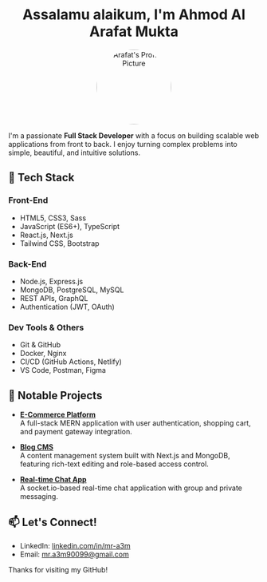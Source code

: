 <h1 align="center">Assalamu alaikum, I'm Ahmod Al Arafat Mukta</h1>

<p align="center">
  <img src="https://imgur.com/a/x7YLhSJ" width="150" alt="Arafat's Profile Picture" style="border-radius: 50%;" />
</p>

I'm a passionate **Full Stack Developer** with a focus on building scalable web applications from front to back. I enjoy turning complex problems into simple, beautiful, and intuitive solutions.

## 🚀 Tech Stack

### Front-End
- HTML5, CSS3, Sass
- JavaScript (ES6+), TypeScript
- React.js, Next.js
- Tailwind CSS, Bootstrap

### Back-End
- Node.js, Express.js
- MongoDB, PostgreSQL, MySQL
- REST APIs, GraphQL
- Authentication (JWT, OAuth)

### Dev Tools & Others
- Git & GitHub
- Docker, Nginx
- CI/CD (GitHub Actions, Netlify)
- VS Code, Postman, Figma

## 🧩 Notable Projects

- **[E-Commerce Platform](https://github.com/mr-a3m/ecommerce-platform)**  
  A full-stack MERN application with user authentication, shopping cart, and payment gateway integration.

- **[Blog CMS](https://github.com/mr-a3m/blog-cms)**  
  A content management system built with Next.js and MongoDB, featuring rich-text editing and role-based access control.

- **[Real-time Chat App](https://github.com/mr-a3m/chat-app)**  
  A socket.io-based real-time chat application with group and private messaging.
  
## 📫 Let's Connect!

- LinkedIn: [linkedin.com/in/mr-a3m](https://linkedin.com/in/yourprofile)
- Email: mr.a3m90099@gmail.com

Thanks for visiting my GitHub!
